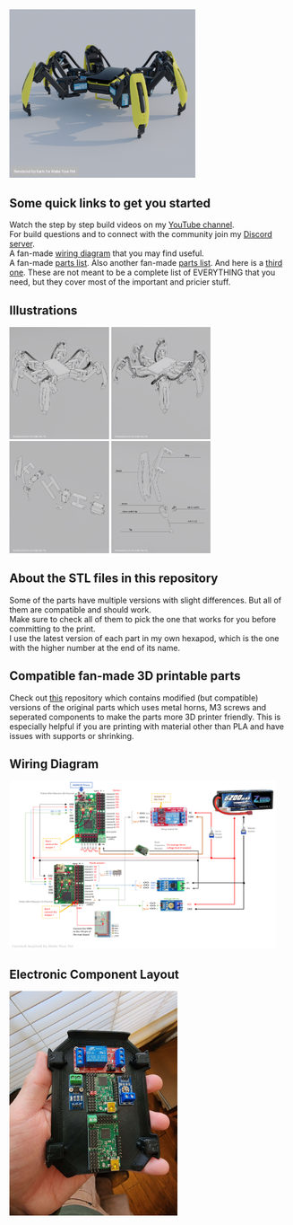 ##
<img src="/Illustrations/yellow2.png" height="300" />

## Some quick links to get you started
Watch the step by step build videos on my [YouTube channel](https://www.youtube.com/makeyourpet).  
For build questions and to connect with the community join my [Discord server](https://discord.gg/vb8YWMfBuk).  
A fan-made [wiring diagram](/wiring-diagram.png) that you may find useful.  
A fan-made [parts list](https://docs.google.com/spreadsheets/d/1jLi3IdmLERsBDhjaqHxFGQgZul_3uq9oj55M1rFG8mY/edit#gid=0). Also another fan-made [parts list](https://docs.google.com/spreadsheets/d/1y--z7EeejWcb-8ooPaIFn3Hulu9dJOcoKyGoxGq8KI8/edit?usp=drivesdk). And here is a [third one](https://github.com/LonelyGhost6/Public/blob/main/part-list.pdf). These are not meant to be a complete list of EVERYTHING that you need, but they cover most of the important and pricier stuff.
  
## Illustrations
<p float="left">
  <img src="/Illustrations/front-view.png" height="200" />
  <img src="/Illustrations/back-view.png" height="200" />
  <img src="/Illustrations/leg-components.png" height="200" />
  <img src="/Illustrations/tibia-components.png" height="200" />
</p>

## About the STL files in this repository
Some of the parts have multiple versions with slight differences. But all of them are compatible and should work.  
Make sure to check all of them to pick the one that works for you before committing to the print.  
I use the latest version of each part in my own hexapod, which is the one with the higher number at the end of its name.

## Compatible fan-made 3D printable parts
Check out [this](https://github.com/almelnz2005/hexapod) repository which contains modified (but compatible) versions of the original parts which uses metal horns, M3 screws and seperated components to make the parts more 3D printer friendly. This is especially helpful if you are printing with material other than PLA and have issues with supports or shrinking.

## Wiring Diagram
<img src="/wiring-diagram.png" height="300" />

## Electronic Component Layout
<img src="/component%20layout.jpg" height="400" />
